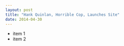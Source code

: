 ```yaml
---
layout: post
title: "Hank Quinlan, Horrible Cop, Launches Site"
date: 2014-04-30
---
```


- item 1
- item 2
